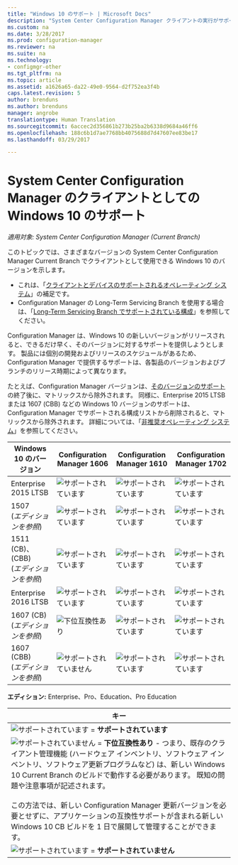 ```yaml
---
title: "Windows 10 のサポート | Microsoft Docs"
description: "System Center Configuration Manager クライアントの実行がサポートされている Windows 10 のバージョンについて説明します。"
ms.custom: na
ms.date: 3/28/2017
ms.prod: configuration-manager
ms.reviewer: na
ms.suite: na
ms.technology:
- configmgr-other
ms.tgt_pltfrm: na
ms.topic: article
ms.assetid: a1626a65-da22-49e0-9564-d2f752ea3f4b
caps.latest.revision: 5
author: brenduns
ms.author: brenduns
manager: angrobe
translationtype: Human Translation
ms.sourcegitcommit: 6accec2d356861b273b25ba2b6338d9684a46ff6
ms.openlocfilehash: 188c6b1d7ae7768bb4075688d7d47607ee83be17
ms.lasthandoff: 03/29/2017

---
```

# <a name="support-for-windows-10-as-a-client-of-system-center-configuration-manager"></a>System Center Configuration Manager のクライアントとしての Windows 10 のサポート

*適用対象: System Center Configuration Manager (Current Branch)*


 このトピックでは、さまざまなバージョンの System Center Configuration Manager Current Branch でクライアントとして使用できる Windows 10 のバージョンを示します。

- これは、「[クライアントとデバイスのサポートされるオペレーティング システム](/sccm/core/plan-design/configs/supported-operating-systems-for-clients-and-devices)」の補足です。
- Configuration Manager の Long-Term Servicing Branch を使用する場合は、「[Long-Term Servicing Branch でサポートされている構成](/sccm/core/understand/supported-configurations-for-ltsb)」を参照してください。

Configuration Manager は、Windows 10 の新しいバージョンがリリースされると、できるだけ早く、そのバージョンに対するサポートを提供しようとします。 製品には個別の開発およびリリースのスケジュールがあるため、Configuration Manager で提供するサポートは、各製品のバージョンおよびブランチのリリース時期によって異なります。

たとえば、Configuration Manager バージョンは、[そのバージョンのサポート](/sccm/core/servers/manage/current-branch-versions-supported)の終了後に、マトリックスから除外されます。 同様に、Enterprise 2015 LTSB または 1607 (CBB) などの Windows 10 バージョンのサポートは、Configuration Manager でサポートされる構成リストから削除されると、マトリックスから除外されます。 詳細については、「[非推奨オペレーティング システム](/sccm/core/plan-design/changes/removed-and-deprecated-features#deprecated-operating-systems)」を参照してください。



|Windows 10 のバージョン                    |Configuration Manager 1606          |Configuration Manager 1610          |    Configuration Manager 1702 |
|---------------------|-----|-----|-----|
|Enterprise 2015 LTSB                   |![サポートされています](media/green_check.png) |![サポートされています](media/green_check.png) |![サポートされています](media/green_check.png) |
|1507 <br />(*エディションを参照*)            |![サポートされています](media/green_check.png) |![サポートされています](media/green_check.png) |![サポートされています](media/green_check.png) |
|1511 (CB)、(CBB)<br />(*エディションを参照*) |![サポートされています](media/green_check.png) |![サポートされています](media/green_check.png) |![サポートされています](media/green_check.png) |
|Enterprise 2016 LTSB                   |![サポートされています](media/green_check.png) |![サポートされています](media/green_check.png) |![サポートされています](media/green_check.png) |
|1607 (CB)    <br />(*エディションを参照*)      |![下位互換性あり](media/blue_compat.png) |![サポートされています](media/green_check.png) |![サポートされています](media/green_check.png) |
|1607 (CBB)    <br />(*エディションを参照*)      |![サポートされていません](media/Red_X.png)   |![サポートされています](media/green_check.png) |![サポートされています](media/green_check.png) |



**エディション:** Enterprise、Pro、Education、Pro Education   

|キー|
|--|
|![サポートされています](media/green_check.png) = **サポートされています**  |
|![サポートされていません](media/blue_compat.png)  = **下位互換性あり** - つまり、既存のクライアント管理機能 (ハードウェア インベントリ、ソフトウェア インベントリ、ソフトウェア更新プログラムなど) は、新しい Windows 10 Current Branch のビルドで動作する必要があります。 既知の問題や注意事項が記述されます。 <br><br>この方法では、新しい Configuration Manager 更新バージョンを必要とせずに、アプリケーションの互換性サポートが含まれる新しい Windows 10 CB ビルドを 1 日で展開して管理することができます。 |
|![サポートされています](media/Red_X.png) = **サポートされていません**|

